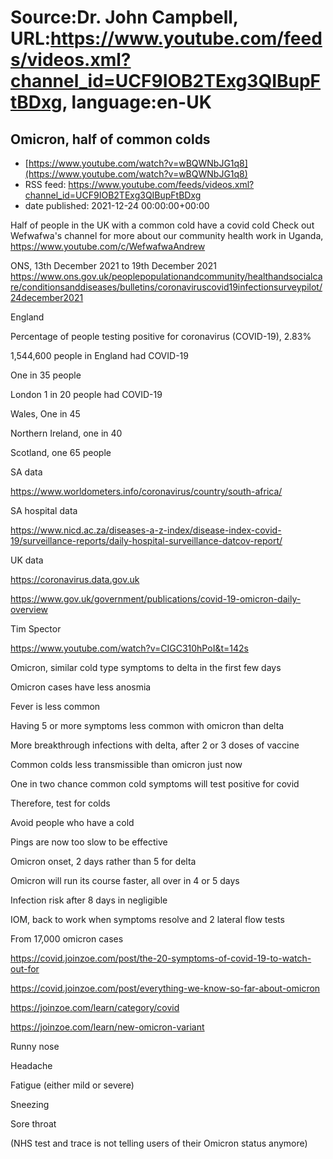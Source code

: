 # Source:Dr. John Campbell, URL:https://www.youtube.com/feeds/videos.xml?channel_id=UCF9IOB2TExg3QIBupFtBDxg, language:en-UK

## Omicron, half of common colds
 - [https://www.youtube.com/watch?v=wBQWNbJG1q8](https://www.youtube.com/watch?v=wBQWNbJG1q8)
 - RSS feed: https://www.youtube.com/feeds/videos.xml?channel_id=UCF9IOB2TExg3QIBupFtBDxg
 - date published: 2021-12-24 00:00:00+00:00

Half of people in the UK with a common cold have a covid cold
Check out Wefwafwa's channel for more about our community health work in Uganda, https://www.youtube.com/c/WefwafwaAndrew

ONS, 13th December 2021 to 19th  December 2021
https://www.ons.gov.uk/peoplepopulationandcommunity/healthandsocialcare/conditionsanddiseases/bulletins/coronaviruscovid19infectionsurveypilot/24december2021

England

Percentage of people testing positive for coronavirus (COVID-19), 2.83%

1,544,600 people in England had COVID-19

One in 35 people

London 1 in 20 people had COVID-19

Wales, One in 45

Northern Ireland, one in 40

Scotland, one 65 people

SA data

https://www.worldometers.info/coronavirus/country/south-africa/

SA hospital data

https://www.nicd.ac.za/diseases-a-z-index/disease-index-covid-19/surveillance-reports/daily-hospital-surveillance-datcov-report/

UK data

https://coronavirus.data.gov.uk

https://www.gov.uk/government/publications/covid-19-omicron-daily-overview

Tim Spector

https://www.youtube.com/watch?v=CIGC310hPoI&t=142s

Omicron, similar cold type symptoms to delta in the first few days

Omicron cases have less anosmia

Fever is less common

Having 5 or more symptoms less common with omicron than delta

More breakthrough infections with delta, after 2 or 3 doses of vaccine

Common colds less transmissible than omicron just now

One in two chance common cold symptoms will test positive for covid

Therefore, test for colds

Avoid people who have a cold

Pings are now too slow to be effective

Omicron onset, 2 days rather than 5 for delta

Omicron will run its course faster, all over in 4 or 5 days

Infection risk after 8 days in negligible

IOM, back to work when symptoms resolve and 2 lateral flow tests

From 17,000 omicron cases

https://covid.joinzoe.com/post/the-20-symptoms-of-covid-19-to-watch-out-for

https://covid.joinzoe.com/post/everything-we-know-so-far-about-omicron

https://joinzoe.com/learn/category/covid

https://joinzoe.com/learn/new-omicron-variant

Runny nose

Headache

Fatigue (either mild or severe)

Sneezing

Sore throat

(NHS test and trace is not telling users of their Omicron status anymore)

